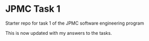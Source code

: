 # JPMC Task 1
Starter repo for task 1 of the JPMC software engineering program

This is now updated with my answers to the tasks.
